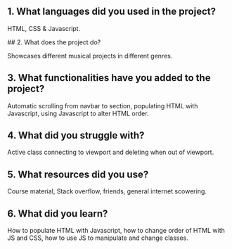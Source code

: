 ## 1. What languages did you used in the project?

HTML, CSS & Javascript.


## 2. What does the project do?

Showcases different musical projects in different genres.


## 3. What functionalities have you added to the project?

Automatic scrolling from navbar to section, populating HTML with Javascript, using Javascript to alter HTML order.


## 4. What did you struggle with?

Active class connecting to viewport and deleting when out of viewport.


## 5. What resources did you use?

Course material, Stack overflow, friends, general internet scowering.


## 6. What did you learn?

How to populate HTML with Javascript, how to change order of HTML with JS and CSS, how to use JS to manipulate and change classes.
